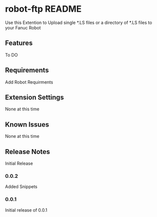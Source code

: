 # robot-ftp README

Use this Extention to Upload single *.LS files or a directory of *.LS files to your Fanuc Robot

## Features

To DO

## Requirements

Add Robot Requirments 

## Extension Settings

None at this time

## Known Issues

None at this time

## Release Notes

Initial Release

### 0.0.2

Added Snippets

### 0.0.1

Initial release of 0.0.1


